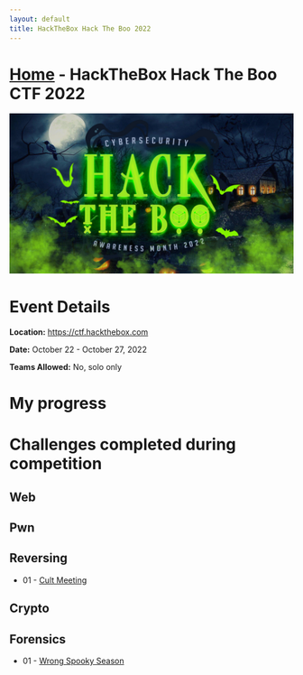 ```yaml
---
layout: default
title: HackTheBox Hack The Boo 2022
---
```


# [Home](../index.md) - HackTheBox Hack The Boo CTF 2022

![May 14-20th 2022](HTBoo-banner.png)
# Event Details
**Location:** https://ctf.hackthebox.com

**Date:** October 22 - October 27, 2022

**Teams Allowed:** No, solo only

# My progress

# Challenges completed during competition

## Web

## Pwn

## Reversing
 - 01 - [Cult Meeting](rev-cult-meeting.md)

## Crypto

## Forensics
 - 01 - [Wrong Spooky Season](for-wrong-spooky-season.md)


